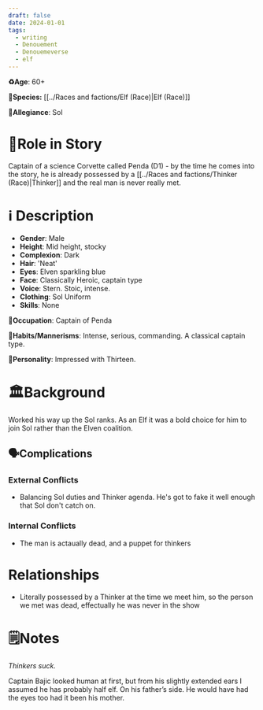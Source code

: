```yaml
---
draft: false
date: 2024-01-01
tags:
  - writing
  - Denouement
  - Denouemeverse
  - elf
---
```


**♻️Age**: 60+

👾**Species:** [[../Races and factions/Elf (Race)|Elf (Race)]]

🏅**Allegiance**: Sol

# 🎲Role in Story 
Captain of a science Corvette called Penda (D1) - by the time he comes into the story, he is already possessed by a [[../Races and factions/Thinker (Race)|Thinker]] and the real man is never really met.

# ℹ️ Description 
* **Gender**: Male
* **Height**: Mid height, stocky
* **Complexion**: Dark
* **Hair**: 'Neat'
* **Eyes**:  Elven sparkling blue
* **Face**: Classically Heroic, captain type
* **Voice**: Stern. Stoic, intense.
* **Clothing**:  Sol Uniform
* **Skills**: None

**💼Occupation**: Captain of Penda

**🎺Habits/Mannerisms**: Intense, serious, commanding. A classical captain type.

**🧨Personality**: Impressed with Thirteen.

# 🏛️Background

Worked his way up the Sol ranks. As an Elf it was a bold choice for him to join Sol rather than the Elven coalition.

## 🗣️Complications

### **External Conflicts**

-  Balancing Sol duties and Thinker agenda. He's got to fake it well enough that Sol don't catch on.

### **Internal Conflicts**

- The man is actaually dead, and a puppet for thinkers

# Relationships

-  Literally possessed by a Thinker at the time we meet him, so the person we met was dead, effectually he was never in the show

# 🗒️Notes

*Thinkers suck.*

Captain Bajic looked human at first, but from his slightly extended ears I assumed he has probably half elf. On his father’s side. He would have had the eyes too had it been his mother.
